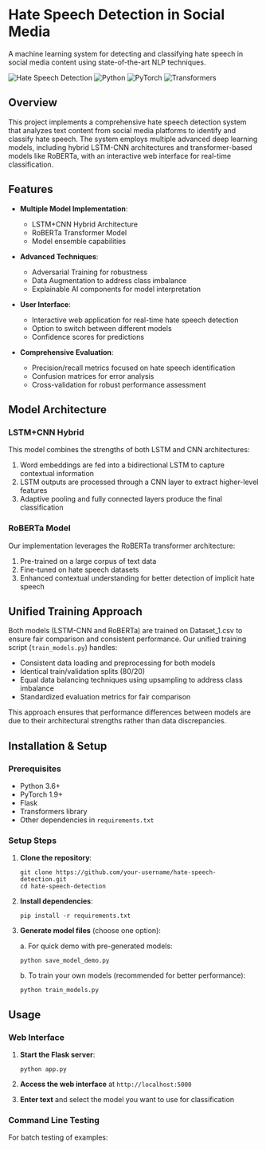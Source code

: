 # Hate Speech Detection in Social Media

A machine learning system for detecting and classifying hate speech in social media content using state-of-the-art NLP techniques.

![Hate Speech Detection](https://img.shields.io/badge/NLP-Hate%20Speech%20Detection-blue)
![Python](https://img.shields.io/badge/Python-3.6%2B-green)
![PyTorch](https://img.shields.io/badge/PyTorch-1.9%2B-orange)
![Transformers](https://img.shields.io/badge/Transformers-4.0%2B-red)

## Overview

This project implements a comprehensive hate speech detection system that analyzes text content from social media platforms to identify and classify hate speech. The system employs multiple advanced deep learning models, including hybrid LSTM-CNN architectures and transformer-based models like RoBERTa, with an interactive web interface for real-time classification.

## Features

- **Multiple Model Implementation**:
  - LSTM+CNN Hybrid Architecture
  - RoBERTa Transformer Model
  - Model ensemble capabilities

- **Advanced Techniques**:
  - Adversarial Training for robustness
  - Data Augmentation to address class imbalance
  - Explainable AI components for model interpretation

- **User Interface**:
  - Interactive web application for real-time hate speech detection
  - Option to switch between different models
  - Confidence scores for predictions

- **Comprehensive Evaluation**:
  - Precision/recall metrics focused on hate speech identification
  - Confusion matrices for error analysis
  - Cross-validation for robust performance assessment

## Model Architecture

### LSTM+CNN Hybrid

This model combines the strengths of both LSTM and CNN architectures:
1. Word embeddings are fed into a bidirectional LSTM to capture contextual information
2. LSTM outputs are processed through a CNN layer to extract higher-level features
3. Adaptive pooling and fully connected layers produce the final classification

### RoBERTa Model

Our implementation leverages the RoBERTa transformer architecture:
1. Pre-trained on a large corpus of text data
2. Fine-tuned on hate speech datasets
3. Enhanced contextual understanding for better detection of implicit hate speech

## Unified Training Approach

Both models (LSTM-CNN and RoBERTa) are trained on Dataset_1.csv to ensure fair comparison and consistent performance. Our unified training script (`train_models.py`) handles:

- Consistent data loading and preprocessing for both models
- Identical train/validation splits (80/20)
- Equal data balancing techniques using upsampling to address class imbalance
- Standardized evaluation metrics for fair comparison

This approach ensures that performance differences between models are due to their architectural strengths rather than data discrepancies.

## Installation & Setup

### Prerequisites

- Python 3.6+
- PyTorch 1.9+
- Flask
- Transformers library
- Other dependencies in `requirements.txt`

### Setup Steps

1. **Clone the repository**:
   ```
   git clone https://github.com/your-username/hate-speech-detection.git
   cd hate-speech-detection
   ```

2. **Install dependencies**:
   ```
   pip install -r requirements.txt
   ```

3. **Generate model files** (choose one option):
   
   a. For quick demo with pre-generated models:
   ```
   python save_model_demo.py
   ```
   
   b. To train your own models (recommended for better performance):
   ```
   python train_models.py
   ```

## Usage

### Web Interface

1. **Start the Flask server**:
   ```
   python app.py
   ```

2. **Access the web interface** at `http://localhost:5000`

3. **Enter text** and select the model you want to use for classification

### Command Line Testing

For batch testing of examples:
